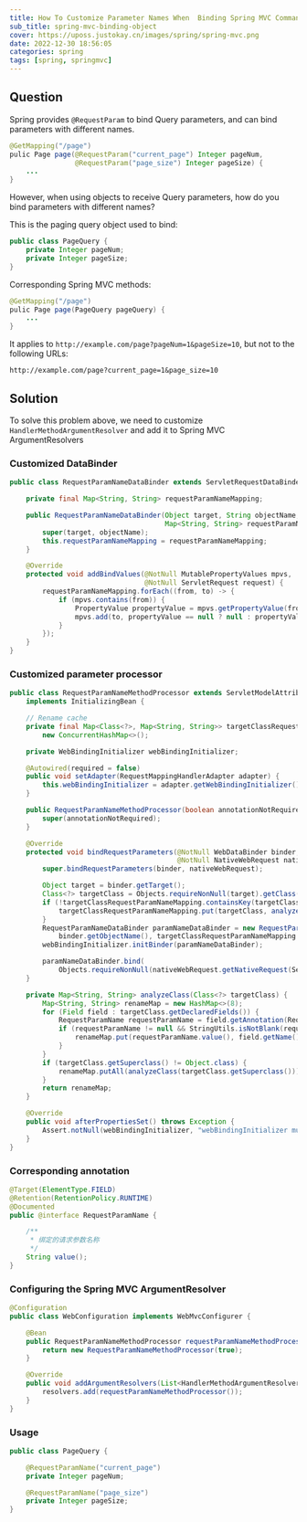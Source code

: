 ```yaml
---
title: How To Customize Parameter Names When  Binding Spring MVC Command Objects
sub_title: spring-mvc-binding-object
cover: https://uposs.justokay.cn/images/spring/spring-mvc.png
date: 2022-12-30 18:56:05
categories: spring
tags: [spring, springmvc]
---
```


## Question

Spring provides `@RequestParam` to bind Query parameters, and can bind parameters with different names.

```java
@GetMapping("/page")
pulic Page page(@RequestParam("current_page") Integer pageNum,
                @RequestParam("page_size") Integer pageSize) {
    ...
}
```

However, when using objects to receive Query parameters, how do you bind parameters with different names?

This is the paging query object used to bind:

```java
public class PageQuery {
    private Integer pageNum;
    private Integer pageSize;
}
```

Corresponding Spring MVC methods:

```java
@GetMapping("/page")
pulic Page page(PageQuery pageQuery) {
    ...
}
```

It applies to `http://example.com/page?pageNum=1&pageSize=10`, but not to the following URLs:

`http://example.com/page?current_page=1&page_size=10`

## Solution

To solve this problem above, we need to customize `HandlerMethodArgumentResolver` and add it to Spring MVC ArgumentResolvers

### Customized DataBinder

```java
public class RequestParamNameDataBinder extends ServletRequestDataBinder {

    private final Map<String, String> requestParamNameMapping;

    public RequestParamNameDataBinder(Object target, String objectName,
                                      Map<String, String> requestParamNameMapping) {
        super(target, objectName);
        this.requestParamNameMapping = requestParamNameMapping;
    }

    @Override
    protected void addBindValues(@NotNull MutablePropertyValues mpvs,
                                 @NotNull ServletRequest request) {
        requestParamNameMapping.forEach((from, to) -> {
            if (mpvs.contains(from)) {
                PropertyValue propertyValue = mpvs.getPropertyValue(from);
                mpvs.add(to, propertyValue == null ? null : propertyValue.getValue());
            }
        });
    }
}
```

### Customized parameter processor

```java
public class RequestParamNameMethodProcessor extends ServletModelAttributeMethodProcessor
    implements InitializingBean {

    // Rename cache
    private final Map<Class<?>, Map<String, String>> targetClassRequestParamNameMapping =
        new ConcurrentHashMap<>();

    private WebBindingInitializer webBindingInitializer;

    @Autowired(required = false)
    public void setAdapter(RequestMappingHandlerAdapter adapter) {
        this.webBindingInitializer = adapter.getWebBindingInitializer();
    }

    public RequestParamNameMethodProcessor(boolean annotationNotRequired) {
        super(annotationNotRequired);
    }

    @Override
    protected void bindRequestParameters(@NotNull WebDataBinder binder,
                                         @NotNull NativeWebRequest nativeWebRequest) {
        super.bindRequestParameters(binder, nativeWebRequest);

        Object target = binder.getTarget();
        Class<?> targetClass = Objects.requireNonNull(target).getClass();
        if (!targetClassRequestParamNameMapping.containsKey(targetClass)) {
            targetClassRequestParamNameMapping.put(targetClass, analyzeClass(targetClass));
        }
        RequestParamNameDataBinder paramNameDataBinder = new RequestParamNameDataBinder(target,
            binder.getObjectName(), targetClassRequestParamNameMapping.get(targetClass));
        webBindingInitializer.initBinder(paramNameDataBinder);

        paramNameDataBinder.bind(
            Objects.requireNonNull(nativeWebRequest.getNativeRequest(ServletRequest.class)));
    }

    private Map<String, String> analyzeClass(Class<?> targetClass) {
        Map<String, String> renameMap = new HashMap<>(8);
        for (Field field : targetClass.getDeclaredFields()) {
            RequestParamName requestParamName = field.getAnnotation(RequestParamName.class);
            if (requestParamName != null && StringUtils.isNotBlank(requestParamName.value())) {
                renameMap.put(requestParamName.value(), field.getName());
            }
        }
        if (targetClass.getSuperclass() != Object.class) {
            renameMap.putAll(analyzeClass(targetClass.getSuperclass()));
        }
        return renameMap;
    }

    @Override
    public void afterPropertiesSet() throws Exception {
        Assert.notNull(webBindingInitializer, "webBindingInitializer must not be null!");
    }
}
```

### Corresponding annotation

```java
@Target(ElementType.FIELD)
@Retention(RetentionPolicy.RUNTIME)
@Documented
public @interface RequestParamName {

    /**
     * 绑定的请求参数名称
     */
    String value();
}
```

### Configuring the Spring MVC ArgumentResolver

```java
@Configuration
public class WebConfiguration implements WebMvcConfigurer {

    @Bean
    public RequestParamNameMethodProcessor requestParamNameMethodProcessor() {
        return new RequestParamNameMethodProcessor(true);
    }

    @Override
    public void addArgumentResolvers(List<HandlerMethodArgumentResolver> resolvers) {
        resolvers.add(requestParamNameMethodProcessor());
    }
}
```

### Usage

```java
public class PageQuery {

    @RequestParamName("current_page")
    private Integer pageNum;

    @RequestParamName("page_size")
    private Integer pageSize;
}
```

